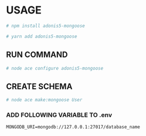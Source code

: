 # USAGE

```bash
# npm install adonis5-mongoose
```

```bash
# yarn add adonis5-mongoose
```

## RUN COMMAND
```bash
# node ace configure adonis5-mongoose
```

## CREATE SCHEMA
```bash
# node ace make:mongoose User
```

### ADD FOLLOWING VARIABLE TO .env
```
MONGODB_URI=mongodb://127.0.0.1:27017/database_name
```